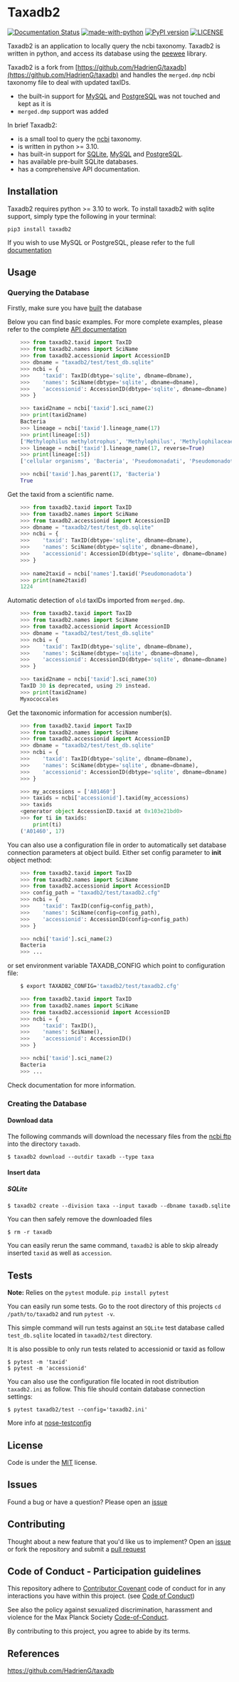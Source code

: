 # Taxadb2

[![Documentation Status](https://readthedocs.org/projects/taxadb2/badge/?version=latest)](http://taxadb.readthedocs.io/en/latest/?badge=latest)
[![made-with-python](https://img.shields.io/badge/made%20with-python3-blue.svg)](https://www.python.org/)
[![PyPI version](https://badge.fury.io/py/taxadb2.svg)](https://pypi.org/project/taxadb2/)
[![LICENSE](https://img.shields.io/badge/license-MIT-lightgrey.svg)](https://github.com/kullrich/taxadb2)

Taxadb2 is an application to locally query the ncbi taxonomy. Taxadb2 is written in python, and access its database using the [peewee](http://peewee.readthedocs.io) library.

Taxadb2 is a fork from [https://github.com/HadrienG/taxadb](https://github.com/HadrienG/taxadb) and handles the `merged.dmp` ncbi taxonomy file to deal with updated taxIDs.

* the built-in support for [MySQL](https://www.mysql.com) and [PostgreSQL](https://www.postgresql.org) was not touched and kept as it is
* `merged.dmp` support was added

In brief Taxadb2:

* is a small tool to query the [ncbi](https://ncbi.nlm.nih.gov/taxonomy) taxonomy.
* is written in python >= 3.10.
* has built-in support for [SQLite](https://www.sqlite.org), [MySQL](https://www.mysql.com) and [PostgreSQL](https://www.postgresql.org).
* has available pre-built SQLite databases.
* has a comprehensive API documentation.


## Installation

Taxadb2 requires python >= 3.10 to work. To install taxadb2 with sqlite support, simply type the following in your terminal:

    pip3 install taxadb2

If you wish to use MySQL or PostgreSQL, please refer to the full [documentation](http://taxadb2.readthedocs.io/en/latest/)

## Usage

### Querying the Database

Firstly, make sure you have [built](#creating-the-database) the database

Below you can find basic examples. For more complete examples, please refer to the complete [API documentation](http://taxadb2.readthedocs.io/en/latest/)

```python
    >>> from taxadb2.taxid import TaxID
    >>> from taxadb2.names import SciName
    >>> from taxadb2.accessionid import AccessionID
    >>> dbname = "taxadb2/test/test_db.sqlite"
    >>> ncbi = {
    >>>    'taxid': TaxID(dbtype='sqlite', dbname=dbname),
    >>>    'names': SciName(dbtype='sqlite', dbname=dbname),
    >>>    'accessionid': AccessionID(dbtype='sqlite', dbname=dbname)
    >>> }

    >>> taxid2name = ncbi['taxid'].sci_name(2)
    >>> print(taxid2name)
    Bacteria
    >>> lineage = ncbi['taxid'].lineage_name(17)
    >>> print(lineage[:5])
    ['Methylophilus methylotrophus', 'Methylophilus', 'Methylophilaceae', 'Nitrosomonadales', 'Betaproteobacteria']
    >>> lineage = ncbi['taxid'].lineage_name(17, reverse=True)
    >>> print(lineage[:5])
    ['cellular organisms', 'Bacteria', 'Pseudomonadati', 'Pseudomonadota', 'Betaproteobacteria']

    >>> ncbi['taxid'].has_parent(17, 'Bacteria')
    True
```

Get the taxid from a scientific name.

```python
    >>> from taxadb2.taxid import TaxID
    >>> from taxadb2.names import SciName
    >>> from taxadb2.accessionid import AccessionID
    >>> dbname = "taxadb2/test/test_db.sqlite"
    >>> ncbi = {
    >>>    'taxid': TaxID(dbtype='sqlite', dbname=dbname),
    >>>    'names': SciName(dbtype='sqlite', dbname=dbname),
    >>>    'accessionid': AccessionID(dbtype='sqlite', dbname=dbname)
    >>> }
    
    >>> name2taxid = ncbi['names'].taxid('Pseudomonadota')
    >>> print(name2taxid)
    1224
```

Automatic detection of `old` taxIDs imported from `merged.dmp`.


```python
    >>> from taxadb2.taxid import TaxID
    >>> from taxadb2.names import SciName
    >>> from taxadb2.accessionid import AccessionID
    >>> dbname = "taxadb2/test/test_db.sqlite"
    >>> ncbi = {
    >>>    'taxid': TaxID(dbtype='sqlite', dbname=dbname),
    >>>    'names': SciName(dbtype='sqlite', dbname=dbname),
    >>>    'accessionid': AccessionID(dbtype='sqlite', dbname=dbname)
    >>> }

    >>> taxid2name = ncbi['taxid'].sci_name(30)
    TaxID 30 is deprecated, using 29 instead.
    >>> print(taxid2name)
    Myxococcales
```

Get the taxonomic information for accession number(s).

```python
    >>> from taxadb2.taxid import TaxID
    >>> from taxadb2.names import SciName
    >>> from taxadb2.accessionid import AccessionID
    >>> dbname = "taxadb2/test/test_db.sqlite"
    >>> ncbi = {
    >>>    'taxid': TaxID(dbtype='sqlite', dbname=dbname),
    >>>    'names': SciName(dbtype='sqlite', dbname=dbname),
    >>>    'accessionid': AccessionID(dbtype='sqlite', dbname=dbname)
    >>> }

    >>> my_accessions = ['A01460']
    >>> taxids = ncbi['accessionid'].taxid(my_accessions)
    >>> taxids
    <generator object AccessionID.taxid at 0x103e21bd0>
    >>> for ti in taxids:
        print(ti)
    ('A01460', 17)
```

You can also use a configuration file in order to automatically set database connection parameters at object build. Either set config parameter to __init__ object method:

```python
    >>> from taxadb2.taxid import TaxID
    >>> from taxadb2.names import SciName
    >>> from taxadb2.accessionid import AccessionID
    >>> config_path = "taxadb2/test/taxadb2.cfg"
    >>> ncbi = {
    >>>    'taxid': TaxID(config=config_path),
    >>>    'names': SciName(config=config_path),
    >>>    'accessionid': AccessionID(config=config_path)
    >>> }

    >>> ncbi['taxid'].sci_name(2)
    Bacteria
    >>> ...
```

or set environment variable TAXADB_CONFIG which point to configuration file:

```bash
    $ export TAXADB2_CONFIG='taxadb2/test/taxadb2.cfg'
```

```python
    >>> from taxadb2.taxid import TaxID
    >>> from taxadb2.names import SciName
    >>> from taxadb2.accessionid import AccessionID
    >>> ncbi = {
    >>>    'taxid': TaxID(),
    >>>    'names': SciName(),
    >>>    'accessionid': AccessionID()
    >>> }

    >>> ncbi['taxid'].sci_name(2)
    Bacteria
    >>> ...
```

Check documentation for more information.

### Creating the Database

#### Download data

The following commands will download the necessary files from the [ncbi ftp](https://ftp.ncbi.nlm.nih.gov/) into the directory `taxadb`.
```
$ taxadb2 download --outdir taxadb --type taxa
```

#### Insert data

##### SQLite

```
$ taxadb2 create --division taxa --input taxadb --dbname taxadb.sqlite
```
You can then safely remove the downloaded files
```
$ rm -r taxadb
```

You can easily rerun the same command, `taxadb2` is able to skip already inserted `taxid` as well as `accession`.

## Tests

**Note:** Relies on the `pytest` module. `pip install pytest`

You can easily run some tests. Go to the root directory of this projects `cd /path/to/taxadb2` and run
`pytest -v`.

This simple command will run tests against an `SQLite` test database called `test_db.sqlite` located in `taxadb2/test`
directory.

It is also possible to only run tests related to accessionid or taxid as follow
```
$ pytest -m 'taxid'
$ pytest -m 'accessionid'
```

You can also use the configuration file located in root distribution `taxadb2.ini` as follow. This file should contain
database connection settings:
```
$ pytest taxadb2/test --config='taxadb2.ini'
```

More info at [nose-testconfig](https://pypi.python.org/pypi/nose-testconfig)

## License

Code is under the [MIT](LICENSE) license.

## Issues

Found a bug or have a question? Please open an [issue](https://github.com/kullrich/taxadb2/issues)

## Contributing

Thought about a new feature that you'd like us to implement? Open an [issue](https://github.com/kullrich/taxadb2/issues) or fork the repository and submit a [pull request](https://github.com/kullrich/taxadb2/pulls)

## Code of Conduct - Participation guidelines

This repository adhere to [Contributor Covenant](http://contributor-covenant.org) code of conduct for in any interactions you have within this project. (see [Code of Conduct](https://github.com/kullrich/taxadb2/blob/devel/CODE_OF_CONDUCT.md))

See also the policy against sexualized discrimination, harassment and violence for the Max Planck Society [Code-of-Conduct](https://www.mpg.de/11961177/code-of-conduct-en.pdf).

By contributing to this project, you agree to abide by its terms.

## References

https://github.com/HadrienG/taxadb

